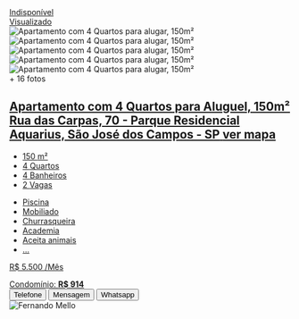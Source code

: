 <div id="2537801599" data-index="0" data-type="property">  <div class="js-card-selector">  <article class="property-card__container js-property-card" data-see-phone=""> <div class="property-card__main-info"> <div class="property-card__main-link"> <div class="property-card__carousel js-property-carousel "> <a href="/imovel/apartamento-4-quartos-parque-residencial-aquarius-bairros-sao-jose-dos-campos-com-garagem-150m2-aluguel-RS5500-id-2537801599/" class="property-card__labels-container js-main-info js-listing-labels-link" data-already-seen="">   <div class="property-card__inactive-listing">Indisponível</div> <div class="property-card__already-seen">Visualizado</div>       </a>  <div class="carousel__container js-carousel-scroll" style="width: 500%; transform: translateX(0%);" data-transition="">  <div class="carousel__item-wrapper js-carousel-item-wrapper">   <img class="carousel__image js-carousel-image lazyloaded ls-is-cached" src="https://resizedimgs.vivareal.com/crop/286x200/vr.images.sp/5818f9dffc8b870774c8326354be59b0.jpg" data-src="https://resizedimgs.vivareal.com/crop/286x200/vr.images.sp/5818f9dffc8b870774c8326354be59b0.jpg" data-src-loaded="small" alt="Apartamento com 4 Quartos para alugar, 150m²">    </div>  <div class="carousel__item-wrapper js-carousel-item-wrapper">   <img class="carousel__image js-carousel-image ls-is-cached lazyloaded" src="https://resizedimgs.vivareal.com/crop/360x240/vr.images.sp/bbcbc30540790b217895d9f276c7f9de.jpg" data-src="https://resizedimgs.vivareal.com/crop/360x240/vr.images.sp/bbcbc30540790b217895d9f276c7f9de.jpg" alt="Apartamento com 4 Quartos para alugar, 150m²">    </div>  <div class="carousel__item-wrapper js-carousel-item-wrapper">   <img class="carousel__image js-carousel-image" src="https://cdn1.vivareal.com/p/1-9637c62/v/static/app/img/pixel.png" data-src="https://resizedimgs.vivareal.com/{action}/{width}x{height}/vr.images.sp/13cd409c34fd89120d5fda6b35b25bb0.jpg" alt="Apartamento com 4 Quartos para alugar, 150m²">    </div>  <div class="carousel__item-wrapper js-carousel-item-wrapper">   <img class="carousel__image js-carousel-image" src="https://cdn1.vivareal.com/p/1-9637c62/v/static/app/img/pixel.png" data-src="https://resizedimgs.vivareal.com/{action}/{width}x{height}/vr.images.sp/d4277668e1554c463f5c6f3f11b76842.jpg" alt="Apartamento com 4 Quartos para alugar, 150m²">    </div>  <div class="carousel__item-wrapper js-carousel-item-wrapper">   <img class="carousel__image js-carousel-image" src="https://cdn1.vivareal.com/p/1-9637c62/v/static/app/img/pixel.png" data-src="https://resizedimgs.vivareal.com/{action}/{width}x{height}/vr.images.sp/7f94abaf3acd4c8f632301de74562033.jpg" alt="Apartamento com 4 Quartos para alugar, 150m²">     <div class="carousel__see-more"> <span class="see-more__count">+ 16 fotos</span> </div>   </div>  </div> <div class="carousel__navigation js-carousel-navigation" data-active=""> <div class="carousel__prev js-carousel-prev"></div> <div class="carousel__next js-carousel-next"></div> </div>  <div class="carousel__navigation-bullets js-carousel-navigation-bullets" data-active="">  <div class="bullets__item js-bullets-item" data-index="0" data-active=""></div>  <div class="bullets__item js-bullets-item" data-index="1"></div>  <div class="bullets__item js-bullets-item" data-index="2"></div>  <div class="bullets__item js-bullets-item" data-index="3"></div>  <div class="bullets__item js-bullets-item" data-index="4"></div>  </div>    </div> </div>  </div> <a href="/imovel/apartamento-4-quartos-parque-residencial-aquarius-bairros-sao-jose-dos-campos-com-garagem-150m2-aluguel-RS5500-id-2537801599/" class="property-card__content-link js-card-title"> <div class="property-card__content"> <h2 class="property-card__header"> <span class="property-card__title js-cardLink js-card-title">  Apartamento com 4 Quartos para Aluguel, 150m²  </span>  <span class="property-card__address-container js-property-card-address  js-see-on-map ">  <span class="property-card__address">Rua das Carpas, 70 - Parque Residencial Aquarius, São José dos Campos - SP</span>   <span class="property-card__map-link"> ver mapa </span>  </span>  </h2>  <ul class="property-card__details"> <li class="property-card__detail-item property-card__detail-area"> <span class="property-card__detail-value js-property-card-value property-card__detail-area js-property-card-detail-area"> 150 </span> <span class="property-card__detail-text js-property-card-detail-text"> m² </span> </li> <li class="property-card__detail-item property-card__detail-room js-property-detail-rooms"> <span class="property-card__detail-value js-property-card-value"> 4 </span> <span class="property-card__detail-text js-property-card-detail-text"> Quartos </span> </li> <li class="property-card__detail-item property-card__detail-bathroom js-property-detail-bathroom"> <span class="property-card__detail-value js-property-card-value"> 4 </span> <span class="property-card__detail-text js-property-card-detail-text"> Banheiros </span> </li>  <li class="property-card__detail-item property-card__detail-garage js-property-detail-garages"> <span class="property-card__detail-value js-property-card-value"> 2 </span> <span class="property-card__detail-text js-property-card-detail-text"> Vagas </span> </li>  </ul>     <ul class="property-card__amenities">    <li class="amenities__item" title="Piscina">Piscina</li>      <li class="amenities__item" title="Mobiliado">Mobiliado</li>      <li class="amenities__item" title="Churrasqueira">Churrasqueira</li>      <li class="amenities__item" title="Academia">Academia</li>      <li class="amenities__item" title="Aceita animais">Aceita animais</li>                 <li class="amenities__item">...</li>  </ul>    <section class="property-card__values  "> <div class="property-card__price js-property-card-prices js-property-card__price-small">     <p style="display: block;">  R$ 5.500 <span class="property-card__price-period">/Mês</span>   </p>     </div>  <footer class="property-card__price-details"> <div class="property-card__price-details--condo"> Condomínio: <strong class="js-condo-price">  R$ 914  </strong> </div>  </footer>  </section>  </div> </a> <div class="property-card__actions  ">   <button class="property-card__button property-card__button--phone js-phone-lead">Telefone</button>   <button class="property-card__button property-card__button--message js-contact-lead">  <span>Mensagem</span>  </button>  <button class="property-card__button property-card__button--whatsapp js-whatsapp-lead">Whatsapp</button>   </div>  <picture class="property-card__account-link js-property-card-account-link"> <img alt="Fernando Mello" class=" ls-is-cached lazyloaded" src="https://cdn1.vivareal.com/p/1-9637c62/v/static/app/img/publisher-undefined.png" data-src="https://cdn1.vivareal.com/p/1-9637c62/v/static/app/img/publisher-undefined.png"> </picture>   </article>   </div>  </div>
